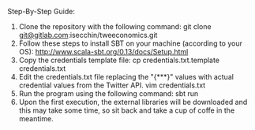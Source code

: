 Step-By-Step Guide:

1. Clone the repository with the following command:
    git clone git@gitlab.com:isecchin/tweeconomics.git
2. Follow these steps to install SBT on your machine (according to your OS):
    http://www.scala-sbt.org/0.13/docs/Setup.html
3. Copy the credentials template file:
    cp credentials.txt.template credentials.txt
4. Edit the credentials.txt file replacing the "{***}" values with actual credential values from the Twitter API.
    vim credentials.txt
5. Run the program using the following command:
    sbt run
6. Upon the first execution, the external libraries will be downloaded and this may take some time, so sit back and take a cup of coffe in the meantime.
